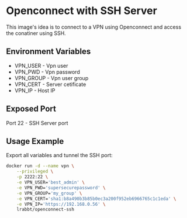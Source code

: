 # Openconnect with SSH Server #
This image's idea is to connect to a VPN using Openconnect and access the conatiner using SSH.
## Environment Variables ##
* VPN_USER - Vpn user
* VPN_PWD - Vpn password
* VPN_GROUP - Vpn user group
* VPN_CERT - Server cetificate
* VPN_IP - Host IP

## Exposed Port ##
Port 22 - SSH Server port

## Usage Example ##
Export all variables and tunnel the SSH port:
```bash
docker run -d --name vpn \
	--privileged \
	-p 2222:22 \
	-e VPN_USER='best_admin' \
	-e VPN_PWD='supersecurepassword' \
	-e VPN_GROUP='my_group' \
	-e VPN_CERT='sha1:b8a490b3b85b0ec3a200f952eb6966765c1c1eda' \
	-e VPN_IP='https://192.168.0.56' \
	lrabbt/openconnect-ssh
```
